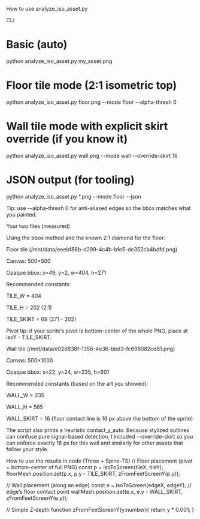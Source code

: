 How to use analyze_iso_asset.py

CLI
# Basic (auto)
python analyze_iso_asset.py my_asset.png

# Floor tile mode (2:1 isometric top)
python analyze_iso_asset.py floor.png --mode floor --alpha-thresh 0

# Wall tile mode with explicit skirt override (if you know it)
python analyze_iso_asset.py wall.png --mode wall --override-skirt 16

# JSON output (for tooling)
python analyze_iso_asset.py *.png --mode floor --json


Tip: use --alpha-thresh 0 for anti-aliased edges so the bbox matches what you painted.

Your two files (measured)

Using the bbox method and the known 2:1 diamond for the floor:

Floor tile (/mnt/data/eeebf88b-d299-4c4b-bfe5-de352cb4bdfd.png)

Canvas: 500×500

Opaque bbox: x=49, y=2, w=404, h=271

Recommended constants:

TILE_W = 404

TILE_H = 202 (2:1)

TILE_SKIRT = 69 (271 - 202)

Pivot tip: if your sprite’s pivot is bottom-center of the whole PNG, place at isoY - TILE_SKIRT.

Wall tile (/mnt/data/e02d838f-1356-4e36-bbd3-fc698082cd81.png)

Canvas: 500×1000

Opaque bbox: x=22, y=24, w=235, h=601

Recommended constants (based on the art you showed):

WALL_W = 235

WALL_H = 585

WALL_SKIRT = 16 (floor contact line is 16 px above the bottom of the sprite)

The script also prints a heuristic contact_y_auto. Because stylized outlines can confuse pure signal-based detection, I included --override-skirt so you can enforce exactly 16 px for this wall and similarly for other assets that follow your style.

How to use the results in code (Three + Spine-TS)
// Floor placement (pivot = bottom-center of full PNG)
const p = isoToScreen(tileX, tileY);
floorMesh.position.set(p.x, p.y - TILE_SKIRT, zFromFeetScreenY(p.y));

// Wall placement (along an edge)
const e = isoToScreen(edgeX, edgeY);        // edge’s floor contact point
wallMesh.position.set(e.x, e.y - WALL_SKIRT, zFromFeetScreenY(e.y));

// Simple Z-depth
function zFromFeetScreenY(y:number){ return y * 0.001; }